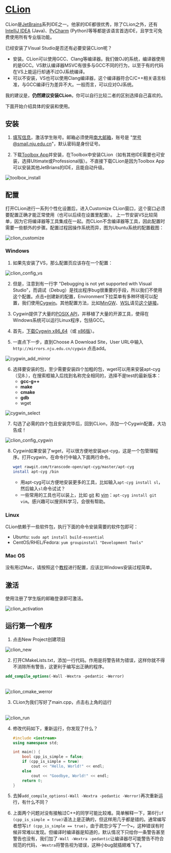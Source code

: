 # [CLion](https://www.jetbrains.com/clion/)

CLion是[JetBrains](https://www.jetbrains.com/)系列IDE之一。他家的IDE都很优秀，除了CLion之外，还有[IntelliJ IDEA](https://www.jetbrains.com/idea/) (Java)、[PyCharm](https://www.jetbrains.com/pycharm) (Python)等等都是该语言首选IDE，且学生可免费使用所有专业版功能。

已经安装了Visual Studio是否还有必要安装CLion呢？
- 安装。CLion可以使用GCC、Clang等编译器。我们做OJ的系统，编译器使用的是GCC。VS默认编译器MSVC有很多与GCC不同的行为，以至于有的代码在VS上能运行却通不过OJ系统编译。
- 可以不安装，VS也可以使用Clang编译器，这个编译器符合C/C++相关语言标准，与GCC编译行为差异不大。一般而言，可以应对OJ系统。

我的建议是，**仍然建议安装CLion**，你可以自行比较二者的区别选择自己喜欢的。

下面开始介绍具体的安装和使用。

## 安装

 1. [填写信息](https://www.jetbrains.com/shop/eform/students)，激活学生账号。邮箱必须使用[南大邮箱](https://mail.smail.nju.edu.cn/)，账号是 "学号@smail.nju.edu.cn"，默认密码是身份证号。
 
 2. 下载[Toolbox App](https://www.jetbrains.com/toolbox/download/download-thanks.html)并安装，在Toolbox中安装CLion（如有其他IDE需要也可安装，选择Ultimate或Professional版）。不直接下载CLion是因为Toolbox App可以安装其他JetBrians的IDE，且能自动升级。<br>

 ![toolbox_install](figs/0.1.0.toolbox_install.png)
 
## 配置

打开CLion进行一系列个性化设置后，进入Customize CLion窗口，这个窗口必须要配置正确才能正常使用（也可以后续在设置里配置）。
上一节安装VS比较简单，因为它将编译器等工具集成在一起。而CLion不含编译器等工具，因此配置时需要一些额外的步骤。配置过程因操作系统而异，图为Ubuntu系统的配置截图：<br>

![clion_customize](figs/0.1.1.clion_customize.png)

### Windows
 1. 如果先安装了VS，那么配置页应该存在一个配置：<br>
 
 ![clion_config_vs](figs/0.1.2.clion_config_vs.png)
 
 2. 但是，注意到有一行字 "Debugging is not yet supported with Visual Studio"，而调试（Debug）是找出程序bug很重要的手段，所以我们不使用这个配置。点击`+`创建新的配置，Environment下拉菜单有多种环境可以配置，我们使用[Cygwin](https://cygwin.com/index.html)。其他配置方法，比如[MinGW](http://mingw.org/)、[WSL](https://docs.microsoft.com/en-us/windows/wsl/install-win10)请见[这个链接](https://www.jetbrains.com/help/clion/quick-tutorial-on-configuring-clion-on-windows.html)。
 
 3. Cygwin提供了大量的[POSIX API](https://en.wikipedia.org/wiki/POSIX)，并移植了大量的开源工具，使得在Windows系统可以运行Linux程序，包括GCC。
 
 4. 首先，[下载Cygwin x86_64](https://cygwin.com/setup-x86_64.exe)（或 [x86版](https://cygwin.com/setup-x86.exe)）。
 
 5. 一直点下一步，直到Choose A Download Site，User URL中输入 `http://mirrors.nju.edu.cn/cygwin` 点击add。<br>
 
 ![cygwin_add_mirror](figs/0.1.3.cygwin_add_mirror.png)
 
 6. 选择要安装的包，至少需要安装四个加粗的包，wget可以用来安装apt-cyg（见8.），在搜索框输入后找到名称完全相同的，选择不是test的最新版本：
	- **gcc-g++**
	- **make**
	- **cmake**
	- **gdb**
	- wget<br>

 ![cygwin_select](figs/0.1.4.cygwin_select.png)

 7. 勾选了必需的四个包且安装完毕后，回到CLion，添加一个Cygwin配置，大功告成！<br>
 
 ![clion_config_cygwin](figs/0.1.5.clion_config_cygwin.png)
 
 8. Cygwin如果安装了wget，可以很方便地安装apt-cyg，这是一个包管理程序。打开cygwin，在命令行中输入下面两行命令。
 
    ```bash
    wget rawgit.com/transcode-open/apt-cyg/master/apt-cyg
    install apt-cyg /bin
    ```

    - 用apt-cyg可以方便地安装更多的工具，比如输入`apt-cyg install sl`，然后输入`sl`命令试试？
    - 一些常用的工具也可以装上，比如 [git](https://git-scm.com/) 和 [vim](https://www.vim.org/)：`apt-cyg install git vim`。感兴趣可以搜资料学习，会很有帮助。

### Linux
CLion依赖于一些软件包，执行下面的命令安装需要的软件包即可：
 - Ubuntu: `sudo apt install build-essential` 
 - CentOS/RHEL/Fedora: `yum groupinstall "Development Tools"`

### Mac OS
没有用过Mac，请按照这个[教程](https://www.jetbrains.com/help/clion/quick-tutorial-on-configuring-clion-on-macos.html)进行配置，应该比Windows安装过程简单。

## 激活
使用注册了学生版的邮箱登录即可激活。<br>

![clion_activation](figs/0.1.6.clion_activation.png)

## 运行第一个程序

 1. 点击New Project创建项目<br>
 
 ![clion_new](figs/0.1.7.clion_new.png)
 
 2. 打开CMakeLists.txt，添加一行代码。作用是将警告转为错误，这样你就不得不消除所有警告，这更利于编写出正确的程序。

 ```cmake
 add_compile_options(-Wall -Wextra -pedantic -Werror)
 ```

 <br>![clion_cmake_werror](figs/0.1.8.clion_cmake_werror.png)

 3.  CLion为我们写好了main.cpp，点击右上角的运行

 <br>![clion_run](figs/0.1.9.clion_run.png)

 4. 修改代码如下，重新运行，你发现了什么？

    ```cpp
    #include <iostream>
    using namespace std;
    
    int main() {
        bool cpp_is_simple = false;
        if (cpp_is_simple = true)
            cout << "Hello, World!" << endl;
        else
            cout << "Goodbye, World!" << endl;
        return 0;
    }
    ```

 5. 去掉`add_compile_options(-Wall -Wextra -pedantic -Werror)`再次重新运行，有什么不同？

 6. 上面两个问题对没有接触过C++的同学可能比较难。简单解释一下，第6行`if (cpp_is_simple = true)`语法上是正确的，但这样用几乎都是错的。通常编写者想写`if (cpp_is_simple == true)`，由于疏忽少写了一个`=`，这种错误有时候非常难以发现。但编译时编译器是知道的，默认情况下只给你一条警告甚至警告也没有，我们加了`-Wall -Wextra -pedantic`让编译器尽可能警告不符合规范的代码，`-Wextra`将警告视为错误，这种小bug就插翅难飞了。
